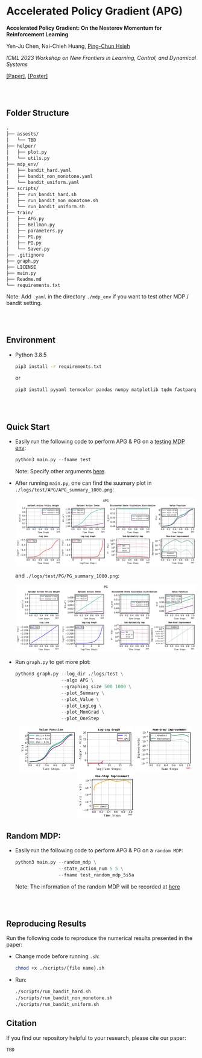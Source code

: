 <!--
 * @Author: Yen-Ju Chen  mru.11@nycu.edu.tw
 * @Date: 2023-06-15 13:36:36
 * @LastEditors: Yen-Ju Chen  mru.11@nycu.edu.tw
 * @LastEditTime: 2023-06-24 12:52:50
 * @FilePath: /mru/APG/README.md
 * @Description: 
 * 
-->
# Accelerated Policy Gradient (APG)
**Accelerated Policy Gradient: On the Nesterov Momentum for Reinforcement Learning**

Yen-Ju Chen, Nai-Chieh Huang, [Ping-Chun Hsieh](https://pinghsieh.github.io/)

*ICML 2023 Workshop on New Frontiers in Learning, Control, and Dynamical Systems*

[\[Paper\]](TBD), [\[Poster\]](TBD)

<br/><br/>
## Folder Structure
```
.
├── assests/
│   └── TBD
├── helper/
│   ├── plot.py
│   └── utils.py
├── mdp_env/
│   ├── bandit_hard.yaml
│   ├── bandit_non_monotone.yaml
│   └── bandit_uniform.yaml
├── scripts/
│   ├── run_bandit_hard.sh
│   ├── run_bandit_non_monotone.sh
│   └── run_bandit_uniform.sh
├── train/
│   ├── APG.py
│   ├── Bellman.py
│   ├── parameters.py
│   ├── PG.py
│   ├── PI.py
│   └── Saver.py
├── .gitignore
├── graph.py
├── LICENSE
├── main.py
├── Readme.md
└── requirements.txt
```
Note: Add `.yaml` in the directory `./mdp_env` if you want to test other MDP / bandit setting.

<br/><br/>
## Environment
- Python 3.8.5
    ```sh
    pip3 install -r requirements.txt
    ```
    or
    ```sh
    pip3 install pyyaml termcolor pandas numpy matplotlib tqdm fastparquet mpmath
    ```

<br/><br/>
## Quick Start
- Easily run the following code to perform APG & PG on a [testing MDP env](./mdp_env/test.yaml):
    ```py
    python3 main.py --fname test
    ```
    Note: Specify other arguments [here](./train/parameters.py).

- After running `main.py`, one can find the suumary plot in `./logs/test/APG/APG_summary_1000.png`:
    <center class="half">
        <kbd><img src=./logs/test/APG/APG_summary_1000.png></kbd>
    </center>
    
    and `./logs/test/PG/PG_summary_1000.png`:
    <center class="half">
        <kbd><img src=./logs/test/PG/PG_summary_1000.png></kbd>
    </center>

- Run `graph.py` to get more plot:
    ```py
    python3 graph.py --log_dir ./logs/test \
                     --algo APG \
                     --graphing_size 500 1000 \
                     --plot_Summary \
                     --plot_Value \
                     --plot_LogLog \
                     --plot_MomGrad \
                     --plot_OneStep
    ```
    <center class="half">
        <kbd><img src=./logs/test/APG/APG_value_1000.png width='150'></kbd>
        <kbd><img src=./logs/test/log_log_1000.png width='150'></kbd>
        <kbd><img src=./logs/test/APG/APG_mom_grad_1000.png width='150'></kbd>
        <kbd><img src=./logs/test/APG/APG_one_step_1000.png width='150'></kbd>
    </center>

## Random MDP:
- Easily run the following code to perform APG & PG on a `random MDP`:

    ```py
    python3 main.py --random_mdp \
                    --state_action_num 5 5 \
                    --fname test_random_mdp_5s5a 
    ```
    Note: The information of the random MDP will be recorded at [here](./logs/test_random_mdp_5s5a/args.yaml)

<!-- <center class="half">
    <kbd><img src= width='650'></kbd>
</center> -->
    

<br/><br/>
## Reproducing Results
Run the following code to reproduce the numerical results presented in the paper:
- Change mode before running `.sh`:
    ```sh
    chmod +x ./scripts/{file name}.sh
    ```

- Run:
    ```sh
    ./scripts/run_bandit_hard.sh
    ./scripts/run_bandit_non_monotone.sh
    ./scripts/run_bandit_uniform.sh
    ```

## Citation
If you find our repository helpful to your research, please cite our paper:

```
TBD
```